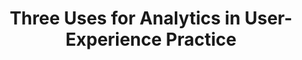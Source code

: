 ---
title: Three Uses for Analytics in User-Experience Practice
intro: In order to make the most of analytics data, UX professionals need to integrate this data where it can add value to qualitative processes instead of distract resources.
tags:
- Strategy
- Research
category:
- Analytics
link: https://www.nngroup.com/articles/analytics-user-experience/
---